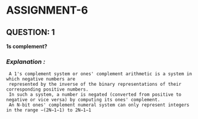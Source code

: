 # ASSIGNMENT-6 #
## QUESTION: 1 ##
**1s complement?**
### ***Explanation :*** ###
     A 1's complement system or ones' complement arithmetic is a system in which negative numbers are 
     represented by the inverse of the binary representations of their corresponding positive numbers.
     In such a system, a number is negated (converted from positive to negative or vice versa) by computing its ones' complement.
     An N-bit ones' complement numeral system can only represent integers in the range −(2N−1−1) to 2N−1−1
     
